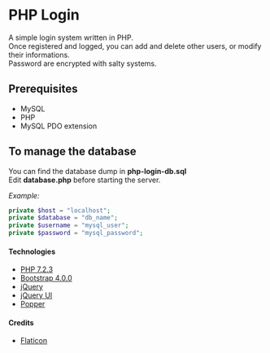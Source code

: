 # PHP Login
A simple login system written in PHP. <br />
Once registered and logged, you can add and delete other users, or modify their informations. <br />
Password are encrypted with salty systems.

## Prerequisites 

* MySQL
* PHP 
* MySQL PDO extension 

## To manage the database
You can find the database dump in **php-login-db.sql** <br />
Edit **database.php** before starting the server. 

*Example:*

```php
private $host = "localhost";
private $database = "db_name"; 
private $username = "mysql_user";
private $password = "mysql_password";
```

#### Technologies
* [PHP 7.2.3](https://secure.php.net)
* [Bootstrap 4.0.0](https://getbootstrap.com) 
* [jQuery](https://jquery.com)
* [jQuery UI](https://jqueryui.com)
* [Popper](https://popper.js.org)

#### Credits
* [Flaticon](https://www.flaticon.com/)
